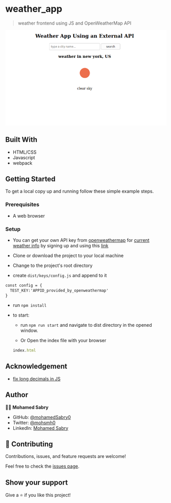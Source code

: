 # weather_app
> weather frontend using JS and OpenWeatherMap API

![screenshot](./src/assets/images/screenshot.png)

## Built With

- HTML/CSS
- Javascript
- webpack

## Getting Started

To get a local copy up and running follow these simple example steps.

### Prerequisites

- A web browser

### Setup

- You can get your own API key from [openweathermap](https://openweathermap.org/guide) for [current weather info](https://openweathermap.org/current) by signing up and using this [link](https://home.openweathermap.org/api_keys)


- Clone or download the project to your local machine

- Change to the project's root directory

- create `dist/keys/config.js` and append to it 
```
const config = {
  TEST_KEY:'APPID_provided_by_openweathermap'
}
```

- run `npm install`

- to start:
  - run `npm run start` and navigate to dist directory in the opened window.

  - Or Open the index file with your browser
  ```javascript
  index.html
  ```
## Acknowledgement
- [fix long decimals in JS](https://stackoverflow.com/a/11832950/6010915)
## Author

👩‍💻 **Mohamed Sabry**

- GitHub: [@mohamedSabry0](https://github.com/mohamedSabry0)
- Twitter: [@mohsmh0](https://twitter.com/mohsmh0)
- LinkedIn: [Mohamed Sabry](https://linkedin.com/in/mohamed-sabry0/)

## 🤝 Contributing

Contributions, issues, and feature requests are welcome!

Feel free to check the [issues page](https://github.com/mohamedSabry0/weather_app/issues/).

## Show your support

Give a ⭐️ if you like this project!
